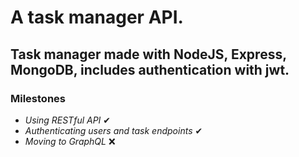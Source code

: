 # A task manager API.

## Task manager made with NodeJS, Express, MongoDB, includes authentication with jwt.

### Milestones

-  _Using RESTful API_ ✔
-  _Authenticating users and task endpoints_ ✔
-  _Moving to GraphQL_ ❌
